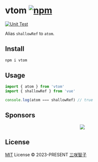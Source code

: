 # vtom [![npm](https://img.shields.io/npm/v/vtom.svg)](https://npmjs.com/package/vtom)

[![Unit Test](https://github.com/sxzz/vtom/actions/workflows/unit-test.yml/badge.svg)](https://github.com/sxzz/vtom/actions/workflows/unit-test.yml)

Alias `shallowRef` to `atom`.

## Install

```bash
npm i vtom
```

## Usage

```ts
import { atom } from 'vtom'
import { shallowRef } from 'vue'

console.log(atom === shallowRef) // true
```

## Sponsors

<p align="center">
  <a href="https://cdn.jsdelivr.net/gh/sxzz/sponsors/sponsors.svg">
    <img src='https://cdn.jsdelivr.net/gh/sxzz/sponsors/sponsors.svg'/>
  </a>
</p>

## License

[MIT](./LICENSE) License © 2023-PRESENT [三咲智子](https://github.com/sxzz)
